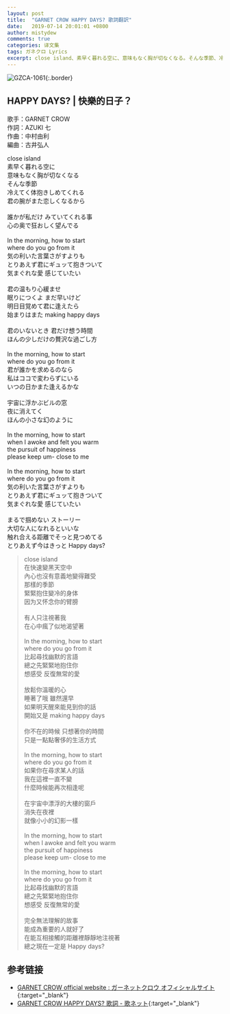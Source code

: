 ```yaml
---
layout: post
title:  "GARNET CROW HAPPY DAYS? 歌詞翻訳"
date:   2019-07-14 20:01:01 +0800
author: mistydew
comments: true
categories: 译文集
tags: ガネクロ Lyrics
excerpt: close island、素早く暮れる空に、意味もなく胸が切なくなる。そんな季節、冷えてく体抱きしめてくれる、君の腕がまた恋しくなるから。
---
```

![GZCA-1061](https://crowsub.github.io/assets/images/discography/album/GZCA-1061.jpg){:.border}

## HAPPY DAYS? | 快樂的日子？

歌手：GARNET CROW<br>
作詞：AZUKI 七<br>
作曲：中村由利<br>
編曲：古井弘人

<div class="lyric-original">
<p>
close island<br>
素早く暮れる空に<br>
意味もなく胸が切なくなる<br>
そんな季節<br>
冷えてく体抱きしめてくれる<br>
君の腕がまた恋しくなるから<br>
<br>
誰かが私だけ みていてくれる事<br>
心の奥で狂おしく望んでる<br>
<br>
In the morning, how to start<br>
where do you go from it<br>
気の利いた言葉さがすよりも<br>
とりあえず君にギュッて抱きついて<br>
気まぐれな愛 感じていたい<br>
<br>
君の温もり心緩ませ<br>
眠りにつくよ まだ早いけど<br>
明日目覚めて君に逢えたら<br>
始まりはまた making happy days<br>
<br>
君のいないとき 君だけ想う時間<br>
ほんの少しだけの贅沢な過ごし方<br>
<br>
In the morning, how to start<br>
where do you go from it<br>
君が誰かを求めるのなら<br>
私はココで変わらずにいる<br>
いつの日かまた逢えるかな<br>
<br>
宇宙に浮かぶビルの窓<br>
夜に消えてく<br>
ほんの小さな幻のように<br>
<br>
In the morning, how to start<br>
when I awoke and felt you warm<br>
the pursuit of happiness<br>
please keep um- close to me<br>
<br>
In the morning, how to start<br>
where do you go from it<br>
気の利いた言葉さがすよりも<br>
とりあえず君にギュッて抱きついて<br>
気まぐれな愛 感じていたい<br>
<br>
まるで掴めない ストーリー<br>
大切な人になれるといいな<br>
触れ合える距離でそっと見つめてる<br>
とりあえず今はきっと Happy days?
</p>
</div>

<div class="lyric-translation">
<blockquote>
close island<br>
在快速變黑天空中<br>
內心也沒有意義地變得難受<br>
那樣的季節<br>
緊緊抱住變冷的身体<br>
因为又怀念你的臂膀<br>
<br>
有人只注視著我<br>
在心中瘋了似地渴望著<br>
<br>
In the morning, how to start<br>
where do you go from it<br>
比起尋找幽默的言語<br>
總之先緊緊地抱住你<br>
想感受 反復無常的愛<br>
<br>
放鬆你溫暖的心<br>
睡著了哦 雖然還早<br>
如果明天醒來能見到你的話<br>
開始又是 making happy days<br>
<br>
你不在的時候 只想著你的時間<br>
只是一點點奢侈的生活方式<br>
<br>
In the morning, how to start<br>
where do you go from it<br>
如果你在尋求某人的話<br>
我在這裡一直不變<br>
什麼時候能再次相逢呢<br>
<br>
在宇宙中漂浮的大樓的窗戶<br>
消失在夜裡<br>
就像小小的幻影一樣<br>
<br>
In the morning, how to start<br>
when I awoke and felt you warm<br>
the pursuit of happiness<br>
please keep um- close to me<br>
<br>
In the morning, how to start<br>
where do you go from it<br>
比起尋找幽默的言語<br>
總之先緊緊地抱住你<br>
想感受 反復無常的愛<br>
<br>
完全無法理解的故事<br>
能成為重要的人就好了<br>
在能互相接觸的距離裡靜靜地注視著<br>
總之現在一定是 Happy days?
</blockquote>
</div>

## 参考链接

* [GARNET CROW official website : ガーネットクロウ オフィシャルサイト](http://www.garnetcrow.com){:target="_blank"}
* [GARNET CROW HAPPY DAYS? 歌詞 - 歌ネット](https://www.uta-net.com/song/20139){:target="_blank"}
